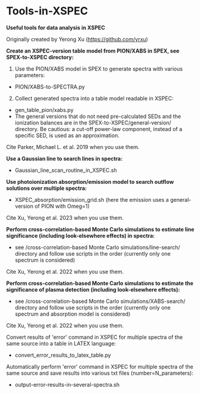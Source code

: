 # Tools-in-XSPEC
**Useful tools for data analysis in XSPEC**

Originally created by Yerong Xu (https://github.com/yrxu)

**Create an XSPEC-version table model from PION/XABS in SPEX, see SPEX-to-XSPEC directory:**

1. Use the PION/XABS model in SPEX to generate spectra with various parameters:
- PION/XABS-to-SPECTRA.py
2. Collect generated spectra into a table model readable in XSPEC:
- gen_table_pion/xabs.py
- The general versions that do not need pre-calculated SEDs and the ionization balances are in the SPEX-to-XSPEC/general-version/ directory. Be cautious: a cut-off power-law component, instead of a specific SED, is used as an approximation.

Cite Parker, Michael L. et al. 2019 when you use them.



**Use a Gaussian line to search lines in spectra:**

- Gaussian_line_scan_routine_in_XSPEC.sh

**Use photoionization absorption/emission model to search outflow solutions over multiple spectra:**

- XSPEC_absorption/emission_grid.sh (here the emission uses a general-version of PION with Omeg=1)

Cite Xu, Yerong et al. 2023 when you use them.


**Perform cross-correlation-based Monte Carlo simulations to estimate line significance (including look-elsewhere effects) in spectra:**

- see /cross-correlation-based Monte Carlo simulations/line-search/ directory and follow use scripts in the order (currently only one spectrum is considered)

Cite Xu, Yerong et al. 2022 when you use them.

**Perform cross-correlation-based Monte Carlo simulations to estimate the significance of plasma detection (including look-elsewhere effects):**

- see /cross-correlation-based Monte Carlo simulations/XABS-search/ directory and follow use scripts in the order (currently only one spectrum and absorption model is considered)

Cite Xu, Yerong et al. 2022 when you use them.



Convert results of 'error' command in XSPEC for multiple spectra of the same source into a table in LATEX language:

- convert_error_results_to_latex_table.py

Automatically perform 'error' command in XSPEC for multiple spectra of the same source and save results into various txt files (number=N_parameters): 

- output-error-results-in-several-spectra.sh
